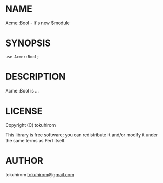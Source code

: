 # NAME

Acme::Bool - It's new $module

# SYNOPSIS

    use Acme::Bool;

# DESCRIPTION

Acme::Bool is ...

# LICENSE

Copyright (C) tokuhirom

This library is free software; you can redistribute it and/or modify
it under the same terms as Perl itself.

# AUTHOR

tokuhirom <tokuhirom@gmail.com>
